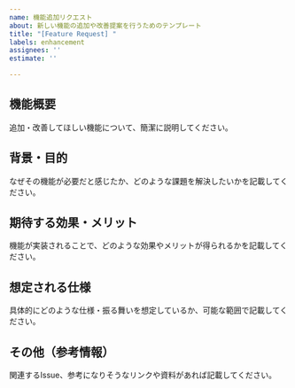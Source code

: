 ```yaml
---
name: 機能追加リクエスト
about: 新しい機能の追加や改善提案を行うためのテンプレート
title: "[Feature Request] "
labels: enhancement
assignees: ''
estimate: ''

---
```


## 機能概要
追加・改善してほしい機能について、簡潔に説明してください。

## 背景・目的
なぜその機能が必要だと感じたか、どのような課題を解決したいかを記載してください。

## 期待する効果・メリット
機能が実装されることで、どのような効果やメリットが得られるかを記載してください。

## 想定される仕様
具体的にどのような仕様・振る舞いを想定しているか、可能な範囲で記載してください。

## その他（参考情報）
関連するIssue、参考になりそうなリンクや資料があれば記載してください。
